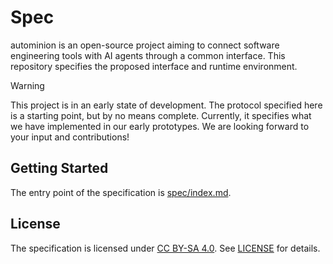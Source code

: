 # Spec

autominion is an open-source project aiming to connect software engineering tools with AI agents through a common interface.
This repository specifies the proposed interface and runtime environment.

> [!WARNING]
> This project is in an early state of development.
> The protocol specified here is a starting point, but by no means complete.
> Currently, it specifies what we have implemented in our early prototypes.
> We are looking forward to your input and contributions!

## Getting Started

The entry point of the specification is [spec/index.md](spec/index.md).

## License

The specification is licensed under [CC BY-SA 4.0](https://creativecommons.org/licenses/by-sa/4.0/).
See [LICENSE](LICENSE) for details.
